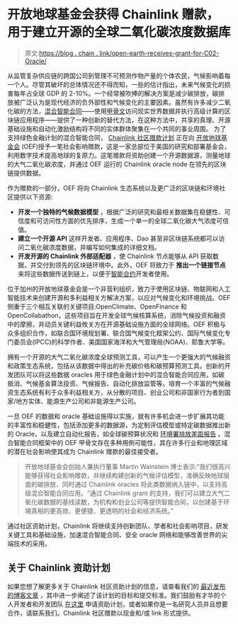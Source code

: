 # 开放地球基金会获得 Chainlink 赠款，用于建立开源的全球二氧化碳浓度数据库

> 原文:[https://blog . chain . link/open-earth-receives-grant-for-C02-Oracle/](https://blog.chain.link/open-earth-receives-grant-for-c02-oracle/)

从监管复杂供应链的跨国公司到管理不可预测作物产量的个体农民，气候影响着每一个人。尽管其破坏的总体情况还不得而知，一些[](https://www.bu.edu/eci/files/2019/06/The_Economics_of_Global_Climate_Change.pdf)的估计指出，未来气候变化的损害每年占全球 GDP 的 2-10%。一个经常被吹捧的解决方案是减少碳排放，碳排放被广泛认为是现代经济的负外部性和气候变化的主要因素。虽然有许多减少二氧化碳的方法，[混合智能合同](https://blog.chain.link/hybrid-smart-contracts-explained/)——使用[甲骨文](https://chain.link/education/blockchain-oracles)访问现实世界数据并执行高级计算的区块链应用程序——提供了一种创新的替代方法，在这种方法中，共享的真理、开源基础设施和自动化激励结构将不同的实体群体聚集在一个共同的事业周围。    为了支持绿色金融计划的混合智能合同， [Chainlink 社区赠款计划](https://blog.chain.link/introducing-the-chainlink-community-grant-program/) 正在向 [开放地球基金会](https://openearth.org/) (OEF)授予一笔社会影响赠款，这是一家总部位于美国的研究和部署基金会，利用数字技术提高地球的复原力。这笔赠款将资助创建一个开源数据源，测量地球的大气二氧化碳浓度，并通过 OEF 运行的 Chainlink oracle node 在领先的区块链提供数据。

作为赠款的一部分，OEF 将向 Chainlink 生态系统以及更广泛的区块链和环境社区提供以下资源:

*   **开发一个独特的气候数据模型** ，根据广泛的研究和最相关数据集在稳健性、可信度和可访问性方面的优先排序，生成一个单一的全球二氧化碳大气浓度可信值。
*   **建立一个开源 API** 这样开发者、应用程序、Dao 甚至非区块链系统都可以访问二氧化碳浓度数据，并编写如何集成的详细文档。
*   **开发开源的 Chainlink 外部适配器** ，使 Chainlink 节点能够从 API 获取数据，并交付到领先的区块链环境中。此外，OEF 将致力于 **推出一个链接节点** 来将这些数据传送到链上，以便于[智能合约](https://chain.link/education/smart-contracts)开发者使用。

位于加州的开放地球基金会是一个非营利组织，致力于使用区块链、物联网和人工智能技术来创建开源和多利益相关方解决方案，以应对气候变化和环境挑战。OEF 侧重于三个相互关联的关键项目:OpenClimate、OpenFinance 和 OpenCollabathon，这些项目旨在开发全球气候核算系统，消除气候投资和融资中的摩擦，并动员关键利益攸关方在开源基础设施方面的全球网络。OEF 积极与众多组织合作，如联合国环境规划署、联合国气候变化框架公约、国际气候变化专门委员会(IPCC)的科学作者、美国国家海洋和大气管理局(NOAA)、耶鲁大学等。

拥有一个开源的大气二氧化碳浓度全球预测工具，可以产生一个更强大的气候融资和政策生态系统，包括从该数据中得出的补充碳价格和碳预算预测工具。创新的开发团队可以将这些数据 oracles 用于绿色金融计划中的混合智能合同应用，如碳抵消、气候基金算法投资、气候报告、自动化排放监管等。培育一个丰富的气候融资生态系统有利于众多利益相关方，从分散的项目、创业公司和非国家行为者到国家/地方实体、能源生产公司和非能源生产公司。

一旦 OEF 的数据和 oracle 基础设施得以实施，就有许多机会进一步扩展其功能的丰富性和稳健性，包括添加更多的数据源，为定制评估模型或特定碳数据推出新的 Oracle，以及建立自动化报告，如全球碳预算状况和 [环境署排放差距报告](https://www.unep.org/emissions-gap-report-2020) 。混合智能合同框架中的 OEF 甲骨文存在多种用例可能性，其在许多行业和地理区域的潜在社会影响使其成为 Chainlink 赠款的最佳接受者。

> 开放地球基金会创始人兼执行董事 Martin Wainstein 博士表示:“我们很高兴能够获得社会影响赠款，并继续构建创新的气候评估模型，准确反映地球层面的碳排放，同时通过 Chainlink oracles 将此类数据纳入链中，以支持高级混合智能合同应用。“通过 Chainlink grant 的支持，我们可以建立大气二氧化碳数据的基线读数，为机构和创业公司等提供智能合同，以创建基于环境真相的更高效、更便捷、更透明的社会和经济系统。”

通过社区资助计划，Chainlink 将继续支持创新团队、学者和社会影响项目，研发关键工具和基础设施，加速混合智能合同、安全 oracle 网络和能够改善世界的尖端技术的采用。

## 关于 Chainlink 资助计划

如果您想了解更多关于 Chainlink 社区资助计划的信息，请查看我们的 [最近发布的博客文章](https://blog.chain.link/introducing-the-chainlink-community-grant-program/) ，其中进一步阐述了该计划的目标和提交标准。我们鼓励有才华的个人开发者和开发团队 [在这里](https://chainlinkgrants.typeform.com/to/efEbsq) 申请资助计划，或者如果你是一名研究人员并且想要合作，请联系我们。Chainlink 社区赠款以现金和/或 link 形式提供。